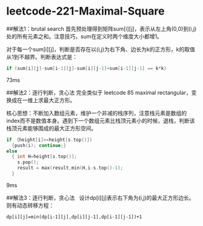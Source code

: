 # leetcode-221-Maximal-Square  
##解法1：brutal search
首先预处理得到矩阵sum[i][j]，表示从左上角(0,0)到(i,j)处的所有元素之和。注意技巧，sum在定义时两个维度大小都增1。

对于每一个sum[i][j]，判断是否存在以(i,j)为右下角、边长为k的正方形，k的取值从1到不越界。判断表达式是：
```cpp
if (sum[i][j]-sum[i-1][j]-sum[i][j-1]+sum[i-1][j-1] == k*k) 
```
73ms

##解法2：逐行判断，贪心法
完全类似于 leetcode 85 maximal rectangular，变换成在一维上求最大正方形。

核心思想：不断加入数组元素，维护一个非减的栈序列，注意栈元素是数组的index而不是数值本身。遇到下一个数组元素比栈顶元素小的时候，退栈，判断该栈顶元素能够围成的最大正方形空间。
```cpp
if （height[i]>=height[s.top()])  
  {push(i); continue;}
else    
  { int H=height[s.top()];
    s.pop();
    result = max(result,min(H,i-s.top()-1);
  }  
```
9ms


##解法3：逐行判断，贪心法  
设计dp[i][j]表示右下角为(i,j)的最大正方形边长。则有动态转移方程： 
```
dp[i][j]=min(dp[i-1][j],dp[i][j-1],dp[i-1][j-1])+1
```
